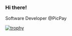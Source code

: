 ### Hi there!

Software Developer @PicPay

[![trophy](https://github-profile-trophy.vercel.app/?username=kaiostricker&row=2&rank=A,AA,AAA,S,SS,SSS,SECRET&theme=gruvbox&no-frame=true)](https://github.com/ryo-ma/github-profile-trophy)

<!--
**kaiostricker/kaiostricker** is a ✨ _special_ ✨ repository because its `README.md` (this file) appears on your GitHub profile.

https://github-profile-trophy.vercel.app/?username=ryo-ma&row=2

Here are some ideas to get you started:

- 🔭 I’m currently working on ...
- 🌱 I’m currently learning ...
- 👯 I’m looking to collaborate on ...
- 🤔 I’m looking for help with ...
- 
10.136.219.237:8080 Ask me about ...
- 📫 How to reach me: ...
- ### Hi there  ********
- ⚡ Fun fact: ...
-->
